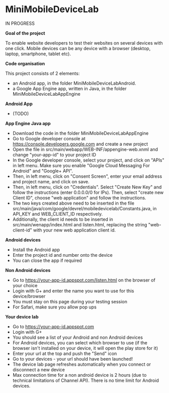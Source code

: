 MiniMobileDeviceLab
===================

IN PROGRESS

**Goal of the project**

To enable website developers to test their websites on several devices with one click.
Mobile devices can be any device with a browser (desktop, laptop, smartphone, tablet etc).

**Code organisation**

This project consists of 2 elements:
- an Android app, in the folder MiniMobileDeviceLabAndroid. 
- a Google App Engine app, written in Java, in the folder MiniMobileDeviceLabAppEngine

**Android App**
- (TODO)

**App Engine Java app**
- Download the code in the folder MiniMobileDeviceLabAppEngine
- Go to Google developer console at https://console.developers.google.com and create a new project
- Open the file in src/main/webapp/WEB-INF/appengine-web.xnml and change "your-app-id" to your project ID
- In the Google developer console, select your project, and click on "APIs" in left menu. Make sure you enable "Google Cloud Messaging For Android" and "Google+ API".
- Then, in left menu, click on "Consent Screen", enter your email address and project name, and click on save.
- Then, in left menu, click on "Credentials". Select "Create New Key" and follow the instructions (enter 0.0.0.0/0 for IPs). Then, select "create new Client ID", choose "web application" and follow the instructions.
- The two keys created above need to be inserted in the file src/main/java/com/google/devrel/mobiledevicelab/Constants.java, in API_KEY and WEB_CLIENT_ID respectively.
- Additionally, the client id needs to be inserted in src/main/wenapp/index.html and listen.html, replacing the string "web-client-id" with your new web application client id.

**Android devices**
- Install the Android app
- Enter the project id and number onto the device
- You can close the app if required

**Non Android devices**
- Go to https://your-app-id.appspot.com/listen.html on the browser of your choice
- Login with G+ and enter the name you want to use for this device/browser
- You must stay on this page during your testing session
- For Safari, make sure you allow pop ups

**Your device lab**
- Go to https://your-app-id.appspot.com
- Login with G+
- You should see a list of your Android and non Android devices
- For Android devices, you can select which browser to use (if the browser isn't installed on your device, it will open the play store for it)
- Enter your url at the top and push the "Send" icon
- Go to your devices - your url should have been launched!
- The device lab page refreshes automatically when you connect or disconnect a new device
- Max connection time for a non android device is 2 hours (due to technical limitations of Channel API). There is no time limit for Android devices.
